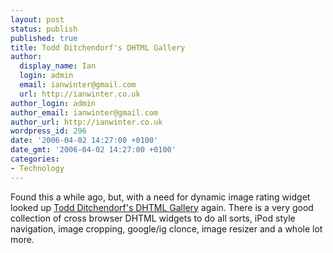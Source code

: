 ```yaml
---
layout: post
status: publish
published: true
title: Todd Ditchendorf's DHTML Gallery
author:
  display_name: Ian
  login: admin
  email: ianwinter@gmail.com
  url: http://ianwinter.co.uk
author_login: admin
author_email: ianwinter@gmail.com
author_url: http://ianwinter.co.uk
wordpress_id: 296
date: '2006-04-02 14:27:00 +0100'
date_gmt: '2006-04-02 14:27:00 +0100'
categories:
- Technology
---
```

Found this a while ago, but, with a need for dynamic image rating widget looked up <a href="http://ditchnet.org/dhtmlgallery/" target="_blank">Todd Ditchendorf's DHTML Gallery</a> again.
There is a very good collection of cross browser DHTML widgets to do all sorts, iPod style navigation, image cropping, google/ig clonce, image resizer and a whole lot more.
